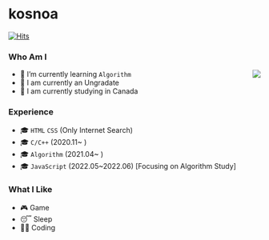 # kosnoa

[![Hits](https://hits.seeyoufarm.com/api/count/incr/badge.svg?url=https%3A%2F%2Fgithub.com%2Fkosnoa%2Fkosnoa&count_bg=%23D98214&title_bg=%23614027&icon=&icon_color=%23E7E7E7&title=VISIT&edge_flat=false)](https://hits.seeyoufarm.com)

### Who Am I

<img align='right' src="http://mazassumnida.wtf/api/v2/generate_badge?boj=kosnoa">

- 🌱 I’m currently learning `Algorithm`
- 🥇 I am currently an Ungradate
- 🚅 I am currently studying in Canada

### Experience

- 🎓 `HTML` `CSS` (Only Internet Search)
- 🎓 `C/C++` (2020.11~ )
- 🎓 `Algorithm` (2021.04~ )
- 🎓 `JavaScript` (2022.05~2022.06) [Focusing on Algorithm Study]

### What I Like

- 🎮 Game
- 😴 Sleep
- 👨‍💻 Coding

